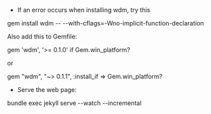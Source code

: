 * If an error occurs when installing wdm, try this

gem install wdm -- --with-cflags=-Wno-implicit-function-declaration

Also add this to Gemfile:

gem 'wdm', '>= 0.1.0' if Gem.win_platform?

or 

gem "wdm", "~> 0.1.1", :install_if => Gem.win_platform?

* Serve the web page:

bundle exec jekyll serve --watch --incremental